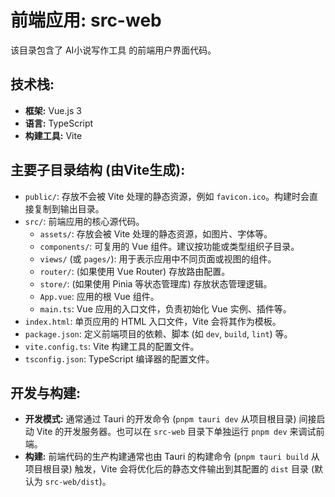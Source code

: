 # 前端应用: src-web

该目录包含了 AI小说写作工具 的前端用户界面代码。

## 技术栈:

- **框架:** Vue.js 3
- **语言:** TypeScript
- **构建工具:** Vite

## 主要子目录结构 (由Vite生成):

- `public/`: 存放不会被 Vite 处理的静态资源，例如 `favicon.ico`。构建时会直接复制到输出目录。
- `src/`: 前端应用的核心源代码。
    - `assets/`: 存放会被 Vite 处理的静态资源，如图片、字体等。
    - `components/`: 可复用的 Vue 组件。建议按功能或类型组织子目录。
    - `views/` (或 `pages/`): 用于表示应用中不同页面或视图的组件。
    - `router/`: (如果使用 Vue Router) 存放路由配置。
    - `store/`: (如果使用 Pinia 等状态管理库) 存放状态管理逻辑。
    - `App.vue`: 应用的根 Vue 组件。
    - `main.ts`: Vue 应用的入口文件，负责初始化 Vue 实例、插件等。
- `index.html`: 单页应用的 HTML 入口文件，Vite 会将其作为模板。
- `package.json`: 定义前端项目的依赖、脚本 (如 `dev`, `build`, `lint`) 等。
- `vite.config.ts`: Vite 构建工具的配置文件。
- `tsconfig.json`: TypeScript 编译器的配置文件。

## 开发与构建:

- **开发模式:** 通常通过 Tauri 的开发命令 (`pnpm tauri dev` 从项目根目录) 间接启动 Vite 的开发服务器。也可以在 `src-web` 目录下单独运行 `pnpm dev` 来调试前端。
- **构建:** 前端代码的生产构建通常也由 Tauri 的构建命令 (`pnpm tauri build` 从项目根目录) 触发，Vite 会将优化后的静态文件输出到其配置的 `dist` 目录 (默认为 `src-web/dist`)。
